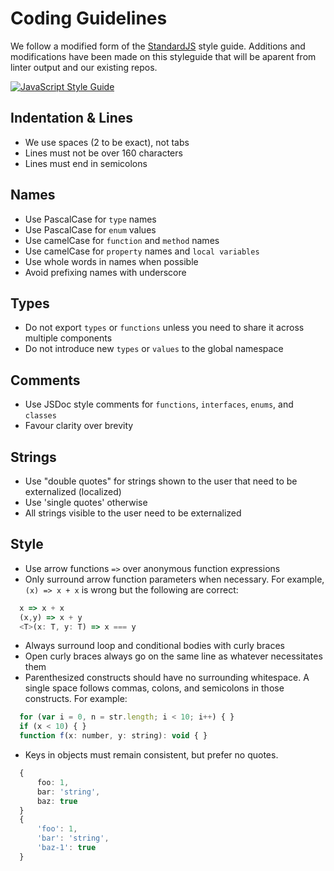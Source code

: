 # Coding Guidelines

We follow a modified form of the [StandardJS](https://standardjs.com/) style guide. Additions and modifications have been made on this styleguide that will be aparent from linter output and our existing repos.

[![JavaScript Style Guide](https://img.shields.io/badge/code_style-standard-brightgreen.svg)](https://standardjs.com)

## Indentation & Lines
* We use spaces (2 to be exact), not tabs
* Lines must not be over 160 characters
* Lines must end in semicolons

## Names
* Use PascalCase for `type` names
* Use PascalCase for `enum` values
* Use camelCase for `function` and `method` names
* Use camelCase for `property` names and `local variables`
* Use whole words in names when possible
* Avoid prefixing names with underscore

## Types
* Do not export `types` or `functions` unless you need to share it across multiple components
* Do not introduce new `types` or `values` to the global namespace

## Comments
* Use JSDoc style comments for `functions`, `interfaces`, `enums`, and `classes`
* Favour clarity over brevity 

## Strings
* Use "double quotes" for strings shown to the user that need to be externalized (localized)
* Use 'single quotes' otherwise 
* All strings visible to the user need to be externalized

## Style
* Use arrow functions `=>` over anonymous function expressions
* Only surround arrow function parameters when necessary. For example, `(x) => x + x` is wrong but the following are correct:
``` javascript
  x => x + x
  (x,y) => x + y
  <T>(x: T, y: T) => x === y
```
* Always surround loop and conditional bodies with curly braces
* Open curly braces always go on the same line as whatever necessitates them
* Parenthesized constructs should have no surrounding whitespace. A single space follows commas, colons, and semicolons in those constructs. For example:
``` javascript
  for (var i = 0, n = str.length; i < 10; i++) { }
  if (x < 10) { }
  function f(x: number, y: string): void { }
```
* Keys in objects must remain consistent, but prefer no quotes.
```typescript
  {
      foo: 1,
      bar: 'string',
      baz: true
  }
  {
      'foo': 1,
      'bar': 'string',
      'baz-1': true
  }
```
